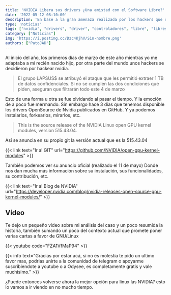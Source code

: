 ```yaml
---
title: 'NVIDIA Libera sus drivers ¿Una amistad con el Software Libre?'
date: '2022-05-12 08:10:00'
description: 'En base a la gran amenaza realizada por los hackers que robaron la información de NVIDIA ya tenemos Drivers Libres'
type: 'noticias'
tags: ["nvidia", "drivers", "driver", "controladores", "libre", "libres", "open source", "china", "windows", "nvidia open source", "drivers libres", "controladores libres"]
category: ["Noticias"]
img: 'https://i.postimg.cc/Dzc4KjhV/Sin-nombre.png'
authors: ["PatoJAD"]
---
```


Al inicio del año, los primeros días de marzo de este año mientras yo me adaptaba a mi recién nacido hijo, por otra parte del mundo unos hackers se decidieron por hackear nvidia.

> El grupo LAPSUS$ se atribuyó el ataque que les permitió extraer 1 TB de datos confidenciales. Si no se cumplen las dos condiciones que piden, aseguran que filtrarán todo este 4 de marzo

Esto de una forma u otra se fue olvidando al pasar el tiempo. Y la emoción de a poco fue mermando. Sin embargo hace 3 días que tenemos disponible los drivers OpenSource de Nvidia publicados en GitHub. Y ya podemos instalarlos, forkearlos, mirarlos, etc.

> This is the source release of the NVIDIA Linux open GPU kernel modules, version 515.43.04.

Así se anuncia en su propio git la versión actual que es la 515.43.04

{{< link text="Ir al GIT" url="https://github.com/NVIDIA/open-gpu-kernel-modules" >}}

También podemos ver su anuncio oficial (realizado el 11 de mayo) Donde nos dan mucha más información sobre su instalación, sus funcionalidades, su contribución, etc.

{{< link text="Ir al Blog de NVIDIA" url="https://developer.nvidia.com/blog/nvidia-releases-open-source-gpu-kernel-modules/" >}}

## Vídeo

Te dejo un pequeño video sobre mi análisis del caso y un poco resumida la historia, también sumando un poco del contexto actual que promete poner varias cartas a favor de GNU/Linux

{{< youtube code="FZA1VfMaP94" >}}

{{< info text="Gracias por estar acá, si no es molestia te pido un ultimo favor mas, podrias unirte a la comunidad de telegram o apoyarme suscribiendote a youtube o a Odysee, es completamente gratis y vale muchisimo." >}} 

¿Puede entonces volverse ahora la mejor opción para linux las NVIDIA? esto lo vamos a ir viendo en no mucho tiempo.
